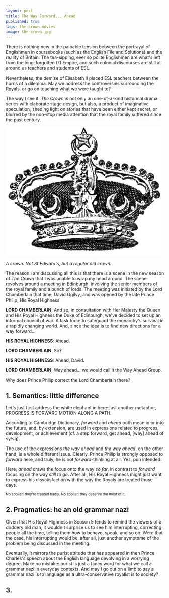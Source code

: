 ```yaml
---
layout: post
title: The Way Forward... Ahead
published: true
tags: the-crown movies
image: the-crown.jpg
---
```

There is nothing new in the palpable tension between the portrayal of Englishmen in coursebooks (such as the English File and Solutions) and the reality of Britain. The tea-sipping, ever so polite Englishmen are what's left from the long-forgotten (?) Empire, and such colonial discourses are still all around us teachers and students of ESL.

Nevertheless, the demise of Elisabeth II placed ESL teachers between the horns of a dilemma. <span class="highlighted-text">May we address the controversies surrounding the Royals, or go on teaching what we were taught to?</span>

The way I see it, <i>The Crown</i> is not only an one-of-a-kind historical drama series with elaborate stage design, but also, a product of imaginative speculation, sheding light on stories that have been either kept secret, or blurred by the non-stop media attention that the royal family suffered since the past century.

<p><img src="/assets/the-crown.jpg"></p>

<p><i>A crown. Not St Edward's, but a regular old crown.</i></p>

The reason I am discussing all this is that there is a scene in the new season of <i>The Crown</i> that I was unable to wrap my head around. The scene revolves around a meeting in Edinburgh, involving the senior members of the royal family and a bunch of lords. The meeting was initiated by the Lord Chamberlain that time, David Ogilvy, and was opened by the late Prince Philip, His Royal Highness.

**LORD CHAMBERLAIN**: And so, in consultation with Her Majesty the Queen and His Royal Highness the Duke of Edinburgh, we've decided to set up an informal council of war. A task force to safeguard the monarchy's survival in a rapidly changing world. And, since the idea is to find new directions for a way forward...

**HIS ROYAL HIGHNESS**: Ahead.

**LORD CHAMBERLAIN**: Sir?

**HIS ROYAL HIGHNESS**: Ahead, David.

**LORD CHAMBERLAIN**: Way ahead... we would call it the Way Ahead Group.

<span class="highlighted-text">Why does Prince Philip correct the Lord Chamberlain there?</span>

## 1. Semantics: little difference
Let's just first address the white elephant in here: just another metaphor, PROGRESS IS FORWARD MOTION ALONG A PATH.

According to Cambridge  Dictionary, <i>forward</i> and <i>ahead</i> both mean in or into the future, and, by extension, are used in expressions related to progress, development, or achievement (cf. a step forward, get ahead, [way] ahead of sy/sg).

The use of the expressions <i>the way ahead</i> and <i>the way ahead</i>, on the other hand, is a whole different issue. Clearly, Prince Philip is strongly opposed to <i>forward</i> here, and truly, he is not <i>forward</i>-thinking at all. Yes, pun intended. 

Here, <i>ahead</i> draws the focus onto the way <i>so far</i>, in contrast to <i>forward</i> focusing on the way <i>still to go</i>. After all, His Royal Highness might just want to express his dissatisfaction with the way the Royals are treated those days.

<p style="font-size:80%">No spoiler: they're treated badly. No spoiler: they deserve the most of it.</p>

## 2. Pragmatics: he an old grammar nazi
Given that His Royal Highness in Season 5 tends to remind the viewers of a doddery old man, it wouldn't surprise us to see him interrupting, correcting people all the time, telling them how to behave, speak, and so on. Were that the case, his interrupting would be, after all, just another symptome of the problem being discussed in the meeting.

Eventually, it mirrors the purist attitude that has appeared in then Prince Charles's speech about the English language devolving in a worrying degree. Make no mistake: purist is just a fancy word for what we call a grammar nazi in everyday contexts. And may I go out on a limb to say <span class="highlighted-text">a grammar nazi is to language as a ultra-conservative royalist is to society?</span>

## 3. 